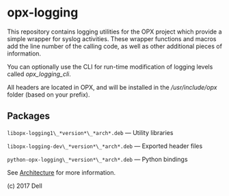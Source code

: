# opx-logging
This repository contains logging utilities for the OPX project which provide a simple wrapper for syslog activities. These wrapper functions and macros add the line number of the calling code, as well as other additional pieces of information.

You can optionally use the CLI for run-time modification of logging levels called _opx_logging_cli_.

All headers are located in OPX, and will be installed in the _*/usr/include/opx*_ folder (based on your prefix).

## Packages
`libopx-logging1\_*version*\_*arch*.deb` — Utility libraries  

`libopx-logging-dev\_*version*\_*arch*.deb` — Exported header files

`python-opx-logging\_*version*\_*arch*.deb` — Python bindings 

See [Architecture](https://github.com/open-switch/opx-docs/wiki/Architecture) for more information.

(c) 2017 Dell
